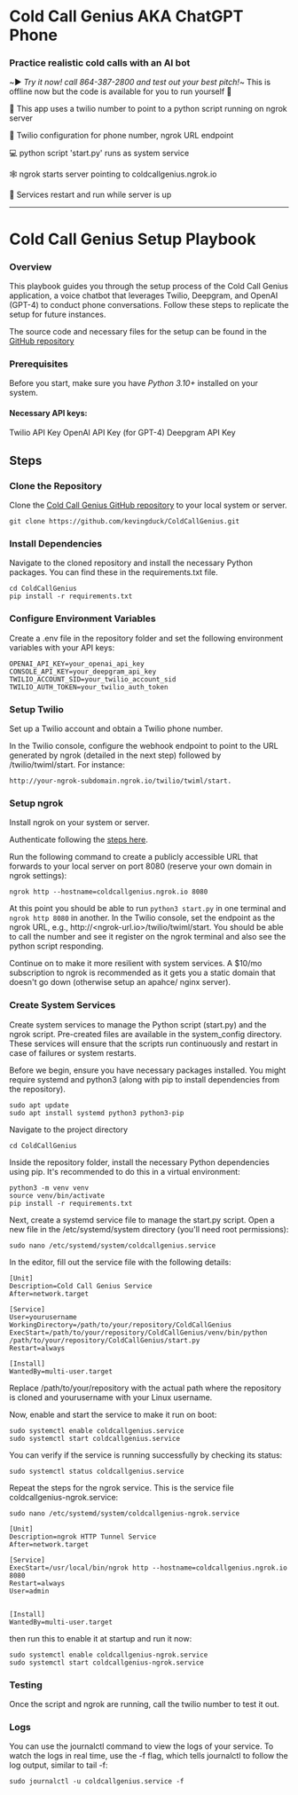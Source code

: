 # Cold Call Genius AKA ChatGPT Phone
### Practice realistic cold calls with an AI bot

~▶️ _Try it now! call 864-387-2800 and test out your best pitch!_~ This is offline now but the code is available for you to run yourself 👀

📲 This app uses a twilio number to point to a python script running on ngrok server

📱 Twilio configuration for phone number, ngrok URL endpoint

💻 python script 'start.py' runs as system service 

🕸️ ngrok starts server pointing to coldcallgenius.ngrok.io

🏃 Services restart and run while server is up

---

# Cold Call Genius Setup Playbook
### Overview

This playbook guides you through the setup process of the Cold Call Genius application, a voice chatbot that leverages Twilio, Deepgram, and OpenAI (GPT-4) to conduct phone conversations. Follow these steps to replicate the setup for future instances.

The source code and necessary files for the setup can be found in the [GitHub repository](https://github.com/kevingduck/ColdCallGenius)

### Prerequisites
Before you start, make sure you have *Python 3.10+* installed on your system.
#### Necessary API keys:
Twilio API Key
OpenAI API Key (for GPT-4)
Deepgram API Key

## Steps
### Clone the Repository

Clone the [Cold Call Genius GitHub repository](https://github.com/kevingduck/ColdCallGenius) to your local system or server.

`
git clone https://github.com/kevingduck/ColdCallGenius.git
`

### Install Dependencies
Navigate to the cloned repository and install the necessary Python packages. You can find these in the requirements.txt file.

```
cd ColdCallGenius
pip install -r requirements.txt
```

### Configure Environment Variables

Create a .env file in the repository folder and set the following environment variables with your API keys:

```
OPENAI_API_KEY=your_openai_api_key
CONSOLE_API_KEY=your_deepgram_api_key
TWILIO_ACCOUNT_SID=your_twilio_account_sid
TWILIO_AUTH_TOKEN=your_twilio_auth_token
```

### Setup Twilio

Set up a Twilio account and obtain a Twilio phone number.

In the Twilio console, configure the webhook endpoint to point to the URL generated by ngrok (detailed in the next step) followed by /twilio/twiml/start. For instance:

```
http://your-ngrok-subdomain.ngrok.io/twilio/twiml/start.
```

### Setup ngrok

Install ngrok on your system or server.

Authenticate following the [steps here](https://dashboard.ngrok.com/get-started/setup).

Run the following command to create a publicly accessible URL that forwards to your local server on port 8080 (reserve your own domain in ngrok settings):

```
ngrok http --hostname=coldcallgenius.ngrok.io 8080
```

At this point you should be able to run `python3 start.py` in one terminal and `ngrok http 8080` in another. In the Twilio console, set the endpoint as the ngrok URL, e.g., http://<ngrok-url.io>/twilio/twiml/start. You should be able to call the number and see it register on the ngrok terminal and also see the python script responding. 

Continue on to make it more resilient with system services. A $10/mo subscription to ngrok is recommended as it gets you a static domain that doesn't go down (otherwise setup an apahce/ nginx server).

### Create System Services

Create system services to manage the Python script (start.py) and the ngrok script. Pre-created files are available in the system_config directory. These services will ensure that the scripts run continuously and restart in case of failures or system restarts.

Before we begin, ensure you have necessary packages installed. You might require systemd and python3 (along with pip to install dependencies from the repository).

```
sudo apt update
sudo apt install systemd python3 python3-pip
```

Navigate to the project directory

```
cd ColdCallGenius
```

Inside the repository folder, install the necessary Python dependencies using pip. It's recommended to do this in a virtual environment:

```
python3 -m venv venv
source venv/bin/activate
pip install -r requirements.txt
```

Next, create a systemd service file to manage the start.py script. Open a new file in the /etc/systemd/system directory (you'll need root permissions):

```
sudo nano /etc/systemd/system/coldcallgenius.service
```

In the editor, fill out the service file with the following details:

```
[Unit]
Description=Cold Call Genius Service
After=network.target

[Service]
User=yourusername
WorkingDirectory=/path/to/your/repository/ColdCallGenius
ExecStart=/path/to/your/repository/ColdCallGenius/venv/bin/python /path/to/your/repository/ColdCallGenius/start.py
Restart=always

[Install]
WantedBy=multi-user.target
```

Replace /path/to/your/repository with the actual path where the repository is cloned and yourusername with your Linux username.

Now, enable and start the service to make it run on boot:

```
sudo systemctl enable coldcallgenius.service
sudo systemctl start coldcallgenius.service
```

You can verify if the service is running successfully by checking its status:

```
sudo systemctl status coldcallgenius.service
```

Repeat the steps for the ngrok service. This is the service file coldcallgenius-ngrok.service:

```
sudo nano /etc/systemd/system/coldcallgenius-ngrok.service
```

```
[Unit]
Description=ngrok HTTP Tunnel Service
After=network.target

[Service]
ExecStart=/usr/local/bin/ngrok http --hostname=coldcallgenius.ngrok.io 8080
Restart=always
User=admin


[Install]
WantedBy=multi-user.target
```

then run this to enable it at startup and run it now:

```
sudo systemctl enable coldcallgenius-ngrok.service
sudo systemctl start coldcallgenius-ngrok.service
```


### Testing

Once the script and ngrok are running, call the twilio number to test it out. 

### Logs

You can use the journalctl command to view the logs of your service. To watch the logs in real time, use the -f flag, which tells journalctl to follow the log output, similar to tail -f:

```
sudo journalctl -u coldcallgenius.service -f
```
